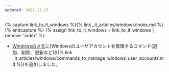 ```yaml
---
updated: 2021-12-23
---
```

{% capture link_to_it_windows %}{% link _it_articles/windows/index.md %}{% endcapture %}
{% assign link_to_it_windows = link_to_it_windows | remove: 'index' %}

- [Windowsのメモ]({{link_to_it_windows}})に[Windowsのユーザアカウントを管理するコマンド(追加、削除、更新など)]({% link _it_articles/windows/commands_to_manage_windows_user_accounts.md %})を追加しました。
